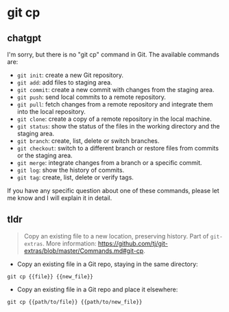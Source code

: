 # git cp 
## chatgpt 
I'm sorry, but there is no "git cp" command in Git. The available commands are:

- `git init`: create a new Git repository.
- `git add`: add files to staging area.
- `git commit`: create a new commit with changes from the staging area.
- `git push`: send local commits to a remote repository.
- `git pull`: fetch changes from a remote repository and integrate them into the local repository.
- `git clone`: create a copy of a remote repository in the local machine.
- `git status`: show the status of the files in the working directory and the staging area.
- `git branch`: create, list, delete or switch branches.
- `git checkout`: switch to a different branch or restore files from commits or the staging area.
- `git merge`: integrate changes from a branch or a specific commit.
- `git log`: show the history of commits.
- `git tag`: create, list, delete or verify tags.

If you have any specific question about one of these commands, please let me know and I will explain it in detail. 

## tldr 
 
> Copy an existing file to a new location, preserving history.
> Part of `git-extras`.
> More information: <https://github.com/tj/git-extras/blob/master/Commands.md#git-cp>.

- Copy an existing file in a Git repo, staying in the same directory:

`git cp {{file}} {{new_file}}`

- Copy an existing file in a Git repo and place it elsewhere:

`git cp {{path/to/file}} {{path/to/new_file}}`
